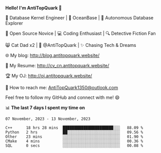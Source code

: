 
**Hello! I'm AntiTopQuark 👋**

🔧 Database Kernel Engineer | 🌊 OceanBase | 🤖 Autonomous Database Explorer

🌱 Open Source Novice | 💻 Coding Enthusiast | 🔍 Detective Fiction Fan

😸 Cat Dad x2 | 🎉 @AntiTopQuark | ✨ Chasing Tech & Dreams

🌐 My blog: http://blog.antitopquark.website/

📄 My Resume: http://cv_cn.antitopquark.website/

🏆 My OJ: http://oj.antitopquark.website/

📧 How to reach me: AntiTopQuark1350@outlook.com

Feel free to follow my GitHub and connect with me! 😄

📊 **The last 7 days I spent my time on** 

<!--START_SECTION:waka-->
```text
07 November, 2023 - 13 November, 2023

C++      18 hrs 28 mins  ██████████████████████░░░   88.09 % 
Python   2 hrs           ██░░░░░░░░░░░░░░░░░░░░░░░   09.56 % 
Other    23 mins         ░░░░░░░░░░░░░░░░░░░░░░░░░   01.90 % 
CMake    4 mins          ░░░░░░░░░░░░░░░░░░░░░░░░░   00.36 % 
SQL      0 secs          ░░░░░░░░░░░░░░░░░░░░░░░░░   00.08 %
```
<!--END_SECTION:waka-->


